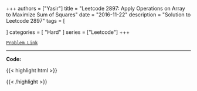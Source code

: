 
+++
authors = ["Yasir"]
title = "Leetcode 2897: Apply Operations on Array to Maximize Sum of Squares"
date = "2016-11-22"
description = "Solution to Leetcode 2897"
tags = [
    
]
categories = [
    "Hard"
]
series = ["Leetcode"]
+++



[`Problem Link`](https://leetcode.com/problems/apply-operations-on-array-to-maximize-sum-of-squares/description/)

---

**Code:**

{{< highlight html >}}

{{< /highlight >}}

